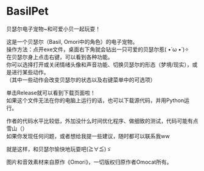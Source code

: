 # BasilPet
贝瑟尔电子宠物~和可爱小贝一起玩耍！  

这是一个贝瑟尔（Basil, Omori中的角色）的电子宠物。  
操作方法：点开exe文件，桌面右下角就会钻出一只可爱的贝瑟尔惹( •̀ ω •́ )✧  
在贝瑟尔身上点击右键，可以看到各种功能。  
你可以选择打开或关闭情绪头像和声音功能、切换贝瑟尔的形态（梦境/现实），或是进行某些动作。  
（其中一些动作会改变贝瑟尔的状态以及右键菜单中的可选项）  

单击Release就可以看到下载页面啦！  
如果这个文件无法在你的电脑上运行的话，也可以下载源代码，并用Python运行。  

作者的代码水平比较低，外加没什么时间优化程序、做细致的测试，代码可能有点雪山（）  
如果你发现任何问题，或者想给我提一些建议，随时都可以联系我ww  

就是这样，和贝瑟尔愉快地玩耍吧(≧∀≦)ゞ  

图片和音效素材来自原作《Omori》，一切版权归原作者Omocat所有。
